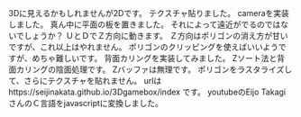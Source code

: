 3Dに見えるかもしれませんが2Dです。
テクスチャ貼りました。
cameraを実装しました。
真ん中に平面の板を置きました。
それによって遠近がでるのではないでしょうか？
ＵとＤでＺ方向に動きます。
Ｚ方向はポリゴンの消え方が甘いですが、これ以上はやれません。
ポリゴンのクリッピングを使えばいいようですが、めちゃ難しいです。
背面カリングを実装してみました。
Zソート法と背面カリングの陰面処理です。
Zバッファは無理です。
ポリゴンをラスタライズして、さらにテクスチャを貼れません。
urlはhttps://seijinakata.github.io/3Dgamebox/index
です。
youtubeのEijo TakagiさんのＣ言語をjavascriptに変換しました。
